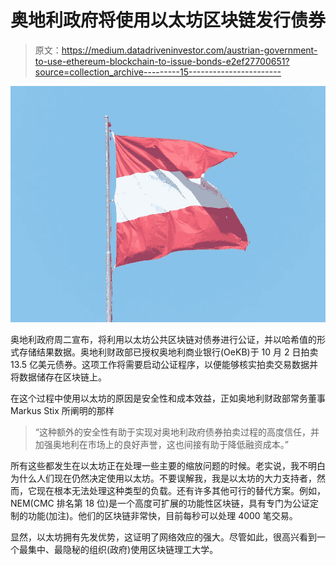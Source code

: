# 奥地利政府将使用以太坊区块链发行债券

> 原文：<https://medium.datadriveninvestor.com/austrian-government-to-use-ethereum-blockchain-to-issue-bonds-e2ef27700651?source=collection_archive---------15----------------------->

![](img/384682a2eeb5d2c7aba82a50027903ff.png)

奥地利政府周二宣布，将利用以太坊公共区块链对债券进行公证，并以哈希值的形式存储结果数据。奥地利财政部已授权奥地利商业银行(OeKB)于 10 月 2 日拍卖 13.5 亿美元债券。这项工作将需要启动公证程序，以便能够核实拍卖交易数据并将数据储存在区块链上。

在这个过程中使用以太坊的原因是安全性和成本效益，正如奥地利财政部常务董事 Markus Stix 所阐明的那样

> “这种额外的安全性有助于实现对奥地利政府债券拍卖过程的高度信任，并加强奥地利在市场上的良好声誉，这也间接有助于降低融资成本。”

所有这些都发生在以太坊正在处理一些主要的缩放问题的时候。老实说，我不明白为什么人们现在仍然决定使用以太坊。不要误解我，我是以太坊的大力支持者，然而，它现在根本无法处理这种类型的负载。还有许多其他可行的替代方案。例如，NEM(CMC 排名第 18 位)是一个高度可扩展的功能性区块链，具有专门为公证定制的功能(加注)。他们的区块链非常快，目前每秒可以处理 4000 笔交易。

显然，以太坊拥有先发优势，这证明了网络效应的强大。尽管如此，很高兴看到一个最集中、最隐秘的组织(政府)使用区块链理工大学。
